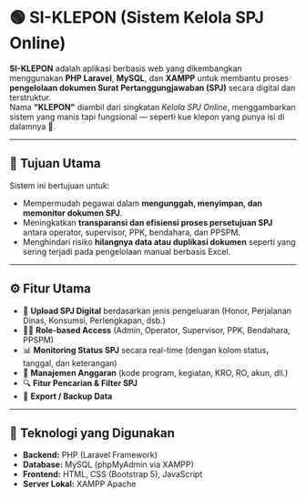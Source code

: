 # 🟢 SI-KLEPON (Sistem Kelola SPJ Online)

**SI-KLEPON** adalah aplikasi berbasis web yang dikembangkan menggunakan **PHP Laravel**, **MySQL**, dan **XAMPP** untuk membantu proses **pengelolaan dokumen Surat Pertanggungjawaban (SPJ)** secara digital dan terstruktur.  
Nama **"KLEPON"** diambil dari singkatan _Kelola SPJ Online_, menggambarkan sistem yang manis tapi fungsional — seperti kue klepon yang punya isi di dalamnya 🍡.

---

## 🎯 Tujuan Utama

Sistem ini bertujuan untuk:

- Mempermudah pegawai dalam **mengunggah, menyimpan, dan memonitor dokumen SPJ**.
- Meningkatkan **transparansi dan efisiensi proses persetujuan SPJ** antara operator, supervisor, PPK, bendahara, dan PPSPM.
- Menghindari risiko **hilangnya data atau duplikasi dokumen** seperti yang sering terjadi pada pengelolaan manual berbasis Excel.

---

## ⚙️ Fitur Utama

- 📁 **Upload SPJ Digital** berdasarkan jenis pengeluaran (Honor, Perjalanan Dinas, Konsumsi, Perlengkapan, dsb.)
- 👩‍💼 **Role-based Access** (Admin, Operator, Supervisor, PPK, Bendahara, PPSPM)
- 📊 **Monitoring Status SPJ** secara real-time (dengan kolom status, tanggal, dan keterangan)
- 🧾 **Manajemen Anggaran** (kode program, kegiatan, KRO, RO, akun, dll.)
- 🔍 **Fitur Pencarian & Filter SPJ**
- 💾 **Export / Backup Data**

---

## 🧱 Teknologi yang Digunakan

- **Backend:** PHP (Laravel Framework)
- **Database:** MySQL (phpMyAdmin via XAMPP)
- **Frontend:** HTML, CSS (Bootstrap 5), JavaScript
- **Server Lokal:** XAMPP Apache
